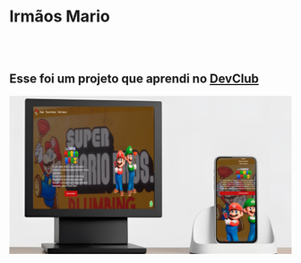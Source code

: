 <h1>Irmãos Mario</h1>
<br>
<br>
<h2>Esse foi um projeto que aprendi no <a href="https://rodolfomori.com.br/devclub">DevClub</a></h2>

<img src="https://github.com/Judson777/Projeto-Mario/blob/master/img/8.png?raw=true"/>
